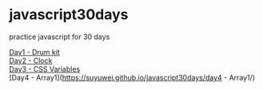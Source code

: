 # javascript30days
practice javascript for 30 days

[Day1 - Drum kit](https://suyuwei.github.io/javascript30days/day1%20-%20Drum%20kit/)  
[Day2 - Clock](https://suyuwei.github.io/javascript30days/day2%20-%20Clock/)  
[Day3 - CSS Variables](https://suyuwei.github.io/javascript30days/day3%20-%20CSS%20Variables/)  
[Day4 - Array1](https://suyuwei.github.io/javascript30days/day4 - Array1/)  